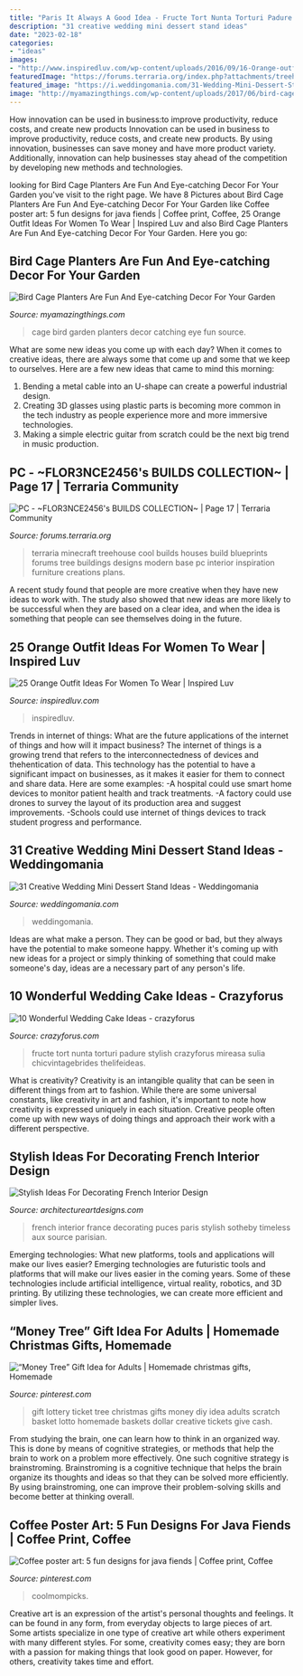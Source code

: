 ```yaml
---
title: "Paris It Always A Good Idea - Fructe Tort Nunta Torturi Padure Stylish Crazyforus Mireasa Sulia Chicvintagebrides Thelifeideas"
description: "31 creative wedding mini dessert stand ideas"
date: "2023-02-18"
categories:
- "ideas"
images:
- "http://www.inspiredluv.com/wp-content/uploads/2016/09/16-Orange-outfit-ideas-For-Women-675x1024.jpg"
featuredImage: "https://forums.terraria.org/index.php?attachments/treehouse-png.57915/"
featured_image: "https://i.weddingomania.com/31-Wedding-Mini-Dessert-Stand-Ideas7.jpg"
image: "http://myamazingthings.com/wp-content/uploads/2017/06/bird-cage-garden-ideas-1-1.jpg"
---
```



How innovation can be used in business:to improve productivity, reduce costs, and create new products
Innovation can be used in business to improve productivity, reduce costs, and create new products. By using innovation, businesses can save money and have more product variety. Additionally, innovation can help businesses stay ahead of the competition by developing new methods and technologies.

	

		
looking for Bird Cage Planters Are Fun And Eye-catching Decor For Your Garden you've visit to the right page. We have 8 Pictures about Bird Cage Planters Are Fun And Eye-catching Decor For Your Garden like Coffee poster art: 5 fun designs for java fiends | Coffee print, Coffee, 25 Orange Outfit Ideas For Women To Wear | Inspired Luv and also Bird Cage Planters Are Fun And Eye-catching Decor For Your Garden. Here you go:
		
    
## Bird Cage Planters Are Fun And Eye-catching Decor For Your Garden

<img loading=lazy src="http://myamazingthings.com/wp-content/uploads/2017/06/bird-cage-garden-ideas-1-1.jpg" onerror="this.onerror=null;this.src='https://tse1.mm.bing.net/th?id=OIP.fhUnDHzfC8T0Uu_i8tqE4wAAAA&amp;pid=15.1';" alt="Bird Cage Planters Are Fun And Eye-catching Decor For Your Garden">

_Source: myamazingthings.com_

>cage bird garden planters decor catching eye fun source. 

	

What are some new ideas you come up with each day?
When it comes to creative ideas, there are always some that come up and some that we keep to ourselves. Here are a few new ideas that came to mind this morning: 
1. Bending a metal cable into an U-shape can create a powerful industrial design.
2. Creating 3D glasses using plastic parts is becoming more common in the tech industry as people experience more and more immersive technologies.
3. Making a simple electric guitar from scratch could be the next big trend in music production.

    
## PC - ~FLOR3NCE2456&#039;s BUILDS COLLECTION~ | Page 17 | Terraria Community

<img loading=lazy src="https://forums.terraria.org/index.php?attachments/treehouse-png.57915/" onerror="this.onerror=null;this.src='https://tse2.mm.bing.net/th?id=OIP._hPVA2JzaH6rO9OUjR_Q7gHaLh&amp;pid=15.1';" alt="PC - ~FLOR3NCE2456&#039;s BUILDS COLLECTION~ | Page 17 | Terraria Community">

_Source: forums.terraria.org_

>terraria minecraft treehouse cool builds houses build blueprints forums tree buildings designs modern base pc interior inspiration furniture creations plans. 

	

A recent study found that people are more creative when they have new ideas to work with. The study also showed that new ideas are more likely to be successful when they are based on a clear idea, and when the idea is something that people can see themselves doing in the future.

    
## 25 Orange Outfit Ideas For Women To Wear | Inspired Luv

<img loading=lazy src="http://www.inspiredluv.com/wp-content/uploads/2016/09/16-Orange-outfit-ideas-For-Women-675x1024.jpg" onerror="this.onerror=null;this.src='https://tse4.mm.bing.net/th?id=OIP.O1RpFECptErPQ3XVHvmDHwHaLP&amp;pid=15.1';" alt="25 Orange Outfit Ideas For Women To Wear | Inspired Luv">

_Source: inspiredluv.com_

>inspiredluv. 

	

Trends in internet of things: What are the future applications of the internet of things and how will it impact business?
The internet of things is a growing trend that refers to the interconnectedness of devices and thehentication of data. This technology has the potential to have a significant impact on businesses, as it makes it easier for them to connect and share data. Here are some examples: 
-A hospital could use smart home devices to monitor patient health and track treatments. 
-A factory could use drones to survey the layout of its production area and suggest improvements. 
-Schools could use internet of things devices to track student progress and performance.

    
## 31 Creative Wedding Mini Dessert Stand Ideas - Weddingomania

<img loading=lazy src="https://i.weddingomania.com/31-Wedding-Mini-Dessert-Stand-Ideas7.jpg" onerror="this.onerror=null;this.src='https://tse4.mm.bing.net/th?id=OIP.7aVYI-XHM-fUcQcTGtI92gHaJ4&amp;pid=15.1';" alt="31 Creative Wedding Mini Dessert Stand Ideas - Weddingomania">

_Source: weddingomania.com_

>weddingomania. 

	

Ideas are what make a person. They can be good or bad, but they always have the potential to make someone happy. Whether it's coming up with new ideas for a project or simply thinking of something that could make someone's day, ideas are a necessary part of any person's life.

    
## 10 Wonderful Wedding Cake Ideas - Crazyforus

<img loading=lazy src="http://www.topinspired.com/wp-content/uploads/2018/03/Summer-Cake.jpg" onerror="this.onerror=null;this.src='https://tse4.mm.bing.net/th?id=OIP.dFPoELz5Ae9dagEFJhBNNgHaKO&amp;pid=15.1';" alt="10 Wonderful Wedding Cake Ideas - crazyforus">

_Source: crazyforus.com_

>fructe tort nunta torturi padure stylish crazyforus mireasa sulia chicvintagebrides thelifeideas. 

	

What is creativity?
Creativity is an intangible quality that can be seen in different things from art to fashion. While there are some universal constants, like creativity in art and fashion, it's important to note how creativity is expressed uniquely in each situation. Creative people often come up with new ways of doing things and approach their work with a different perspective.

    
## Stylish Ideas For Decorating French Interior Design

<img loading=lazy src="http://www.architectureartdesigns.com/wp-content/uploads/2017/01/5-50.jpg" onerror="this.onerror=null;this.src='https://tse2.mm.bing.net/th?id=OIP.yzMrIJ8nxpLwEofKay9M7AHaJQ&amp;pid=15.1';" alt="Stylish Ideas For Decorating French Interior Design">

_Source: architectureartdesigns.com_

>french interior france decorating puces paris stylish sotheby timeless aux source parisian. 

	

Emerging technologies: What new platforms, tools and applications will make our lives easier?
Emerging technologies are futuristic tools and platforms that will make our lives easier in the coming years. Some of these technologies include artificial intelligence, virtual reality, robotics, and 3D printing. By utilizing these technologies, we can create more efficient and simpler lives.

    
## “Money Tree” Gift Idea For Adults | Homemade Christmas Gifts, Homemade

<img loading=lazy src="https://i.pinimg.com/736x/2f/09/87/2f0987cc20106b3877a2bb94e5bddbc7.jpg" onerror="this.onerror=null;this.src='https://tse3.mm.bing.net/th?id=OIP.MjT8kxFpnqsSUhpCgrP3qAHaO0&amp;pid=15.1';" alt="“Money Tree” Gift Idea for Adults | Homemade christmas gifts, Homemade">

_Source: pinterest.com_

>gift lottery ticket tree christmas gifts money diy idea adults scratch basket lotto homemade baskets dollar creative tickets give cash. 

	

From studying the brain, one can learn how to think in an organized way. This is done by means of cognitive strategies, or methods that help the brain to work on a problem more effectively. One such cognitive strategy is brainstroming. Brainstroming is a cognitive technique that helps the brain organize its thoughts and ideas so that they can be solved more efficiently. By using brainstroming, one can improve their problem-solving skills and become better at thinking overall.

    
## Coffee Poster Art: 5 Fun Designs For Java Fiends | Coffee Print, Coffee

<img loading=lazy src="https://i.pinimg.com/736x/90/a5/ad/90a5adde171c4649cbf33cfa79ba3789--coffee-love-coffee-art.jpg" onerror="this.onerror=null;this.src='https://tse2.mm.bing.net/th?id=OIP.hTprw-Zo8ztFmchU3QUFCQHaJR&amp;pid=15.1';" alt="Coffee poster art: 5 fun designs for java fiends | Coffee print, Coffee">

_Source: pinterest.com_

>coolmompicks. 

	

Creative art is an expression of the artist's personal thoughts and feelings. It can be found in any form, from everyday objects to large pieces of art. Some artists specialize in one type of creative art while others experiment with many different styles. For some, creativity comes easy; they are born with a passion for making things that look good on paper. However, for others, creativity takes time and effort.

